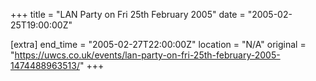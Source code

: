 +++
title = "LAN Party on Fri 25th February 2005"
date = "2005-02-25T19:00:00Z"

[extra]
end_time = "2005-02-27T22:00:00Z"
location = "N/A"
original = "https://uwcs.co.uk/events/lan-party-on-fri-25th-february-2005-1474488963513/"
+++



